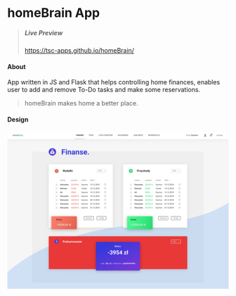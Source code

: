 # homeBrain App



> ##### Live Preview
>
> https://tsc-apps.github.io/homeBrain/



#### About

App written in JS and Flask that helps controlling home finances, enables user to add and remove To-Do tasks and make some reservations.



> homeBrain makes home a better place.



#### Design

![](https://github.com/TSC-Apps/homeBrain/blob/master/preview.png)

